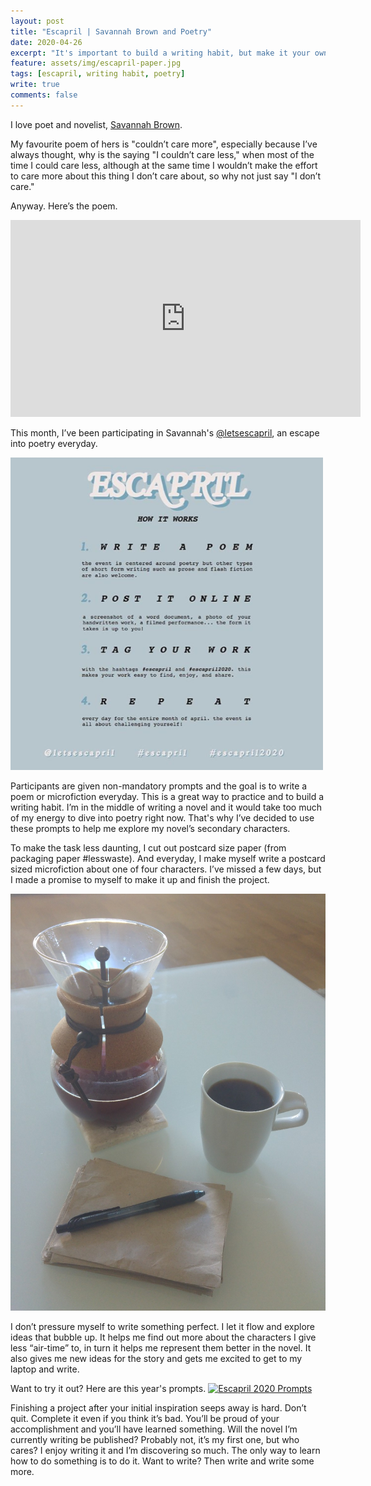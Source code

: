```yaml
---	
layout: post	
title: "Escapril | Savannah Brown and Poetry"	
date: 2020-04-26	
excerpt: "It's important to build a writing habit, but make it your own"	
feature: assets/img/escapril-paper.jpg
tags: [escapril, writing habit, poetry]	
write: true	
comments: false	
---	
```

I love poet and novelist, <a target="_blank" href="https://www.savbrown.com/home">Savannah Brown</a>.

My favourite poem of hers is "couldn’t care more", especially because I’ve always thought, why is the saying "I couldn’t care less," when most of the time I could care less, although at the same time I wouldn’t make the effort to care more about this thing I don’t care about, so why not just say "I don’t care."

Anyway. Here’s the poem.

<iframe width="560" height="315" src="https://www.youtube.com/embed/oou9kMR6ZrQ" frameborder="0" allow="accelerometer; autoplay; encrypted-media; gyroscope; picture-in-picture" allowfullscreen></iframe>

This month, I’ve been participating in Savannah's <a target="_blank" href="https://www.instagram.com/letsescapril/?hl=en">@letsescapril</a>, an escape into poetry everyday.

<a target="_blank" href="https://www.instagram.com/p/B9POqUml1Tx/?utm_source=ig_web_copy_link">![What is escapril](/assets/img/whatisescapril.png)</a>

Participants are given non-mandatory prompts and the goal is to write a poem or microfiction everyday. This is a great way to practice and to build a writing habit. I’m in the middle of writing a novel and it would take too much of my energy to dive into poetry right now. That's why I’ve decided to use these prompts to help me explore my novel’s secondary characters.

To make the task less daunting, I cut out postcard size paper (from packaging paper #lesswaste). And everyday, I make myself write a postcard sized microfiction about one of four characters. I’ve missed a few days, but I made a promise to myself to make it up and finish the project. 

![Postcard sized paper for microfiction](/assets/img/escapril-paper.jpg)

I don’t pressure myself to write something perfect. I let it flow and explore ideas that bubble up. It helps me find out more about the characters I give less “air-time” to, in turn it helps me represent them better in the novel. It also gives me new ideas for the story and gets me excited to get to my laptop and write.

Want to try it out? Here are this year's prompts.
<a target="_blank" href="https://www.instagram.com/p/B9NKz36FYD5/?utm_source=ig_web_copy_link">![Escapril 2020 Prompts](/assets/img/escapril2020prompts.png)</a>

Finishing a project after your initial inspiration seeps away is hard. Don’t quit. Complete it even if you think it’s bad. You’ll be proud of your accomplishment and you’ll have learned something. Will the novel I’m currently writing be published? Probably not, it’s my first one, but who cares? I enjoy writing it and I’m discovering so much. The only way to learn how to do something is to do it. Want to write? Then write and write some more.
